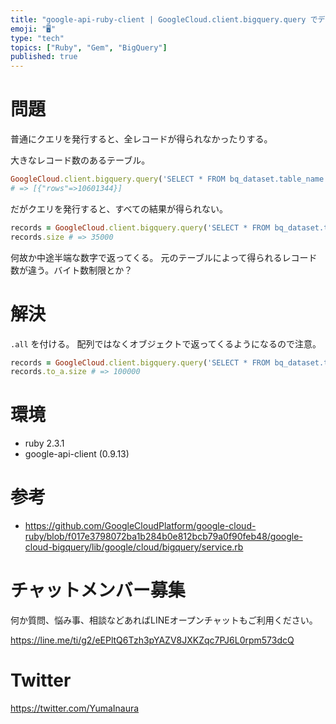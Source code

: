 ```yaml
---
title: "google-api-ruby-client | GoogleCloud.client.bigquery.query でデフォルト制限を越え"
emoji: "🖥"
type: "tech"
topics: ["Ruby", "Gem", "BigQuery"]
published: true
---
```


# 問題

普通にクエリを発行すると、全レコードが得られなかったりする。

大きなレコード数のあるテーブル。

```rb
GoogleCloud.client.bigquery.query('SELECT * FROM bq_dataset.table_name')
# => [{"rows"=>10601344}]
```

だがクエリを発行すると、すべての結果が得られない。

```rb
records = GoogleCloud.client.bigquery.query('SELECT * FROM bq_dataset.table_name LIMIT 100000')
records.size # => 35000
```

何故か中途半端な数字で返ってくる。
元のテーブルによって得られるレコード数が違う。バイト数制限とか？

# 解決

`.all` を付ける。
配列ではなくオブジェクトで返ってくるようになるので注意。

```rb
records = GoogleCloud.client.bigquery.query('SELECT * FROM bq_dataset.table_name LIMIT 100000').all
records.to_a.size # => 100000
```


# 環境

- ruby 2.3.1
- google-api-client (0.9.13)

# 参考

- https://github.com/GoogleCloudPlatform/google-cloud-ruby/blob/f017e3798072ba1b284b0e812bcb79a0f90feb48/google-cloud-bigquery/lib/google/cloud/bigquery/service.rb








<!-- Update From Qiita API -->

# チャットメンバー募集


何か質問、悩み事、相談などあればLINEオープンチャットもご利用ください。

https://line.me/ti/g2/eEPltQ6Tzh3pYAZV8JXKZqc7PJ6L0rpm573dcQ





# Twitter


https://twitter.com/YumaInaura


<!-- Update From Qiita API -->


